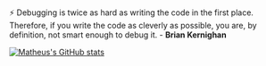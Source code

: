 <!--
**mathnogueira/mathnogueira** is a ✨ _special_ ✨ repository because its `README.md` (this file) appears on your GitHub profile.

Here are some ideas to get you started:

- 🔭 I’m currently working on ...
- 🌱 I’m currently learning ...
- 👯 I’m looking to collaborate on ...
- 🤔 I’m looking for help with ...
- 💬 Ask me about ...
- 📫 How to reach me: ...
- 😄 Pronouns: ...
- ⚡ Fun fact: ...
-->

⚡ Debugging is twice as hard as writing the code in the first place. Therefore, if you write the code as cleverly as possible, you are, by definition, not smart enough to debug it.
\- **Brian Kernighan**

[![Matheus's GitHub stats](https://github-readme-stats.vercel.app/api?username=mathnogueira&count_private=true&theme=radical&range=all_time)](https://github.com/anuraghazra/github-readme-stats)
